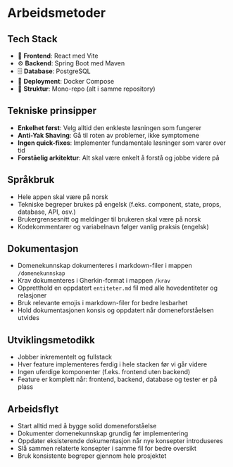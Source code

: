 # Arbeidsmetoder

## Tech Stack
- 🎨 **Frontend**: React med Vite
- ⚙️ **Backend**: Spring Boot med Maven
- 🗄️ **Database**: PostgreSQL
- 🐳 **Deployment**: Docker Compose
- 📁 **Struktur**: Mono-repo (alt i samme repository)

## Tekniske prinsipper
- **Enkelhet først**: Velg alltid den enkleste løsningen som fungerer
- **Anti-Yak Shaving**: Gå til roten av problemer, ikke symptomene
- **Ingen quick-fixes**: Implementer fundamentale løsninger som varer over tid
- **Forståelig arkitektur**: Alt skal være enkelt å forstå og jobbe videre på

## Språkbruk
- Hele appen skal være på norsk
- Tekniske begreper brukes på engelsk (f.eks. component, state, props, database, API, osv.)
- Brukergrensesnitt og meldinger til brukeren skal være på norsk
- Kodekommentarer og variabelnavn følger vanlig praksis (engelsk)

## Dokumentasjon
- Domenekunnskap dokumenteres i markdown-filer i mappen `/domenekunnskap`
- Krav dokumenteres i Gherkin-format i mappen `/krav`
- Oppretthold en oppdatert `entiteter.md` fil med alle hovedentiteter og relasjoner
- Bruk relevante emojis i markdown-filer for bedre lesbarhet
- Hold dokumentasjonen konsis og oppdatert når domeneforståelsen utvides

## Utviklingsmetodikk
- Jobber inkrementelt og fullstack
- Hver feature implementeres ferdig i hele stacken før vi går videre
- Ingen uferdige komponenter (f.eks. frontend uten backend)
- Feature er komplett når: frontend, backend, database og tester er på plass

## Arbeidsflyt
- Start alltid med å bygge solid domeneforståelse
- Dokumenter domenekunnskap grundig før implementering
- Oppdater eksisterende dokumentasjon når nye konsepter introduseres
- Slå sammen relaterte konsepter i samme fil for bedre oversikt
- Bruk konsistente begreper gjennom hele prosjektet